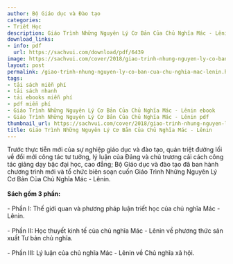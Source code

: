 ```yaml
---
author: Bộ Giáo dục và Đào tạo
categories:
- Triết Học
description: Giáo Trình Những Nguyên Lý Cơ Bản Của Chủ Nghĩa Mác - Lênin
download_links:
- info: pdf
  url: https://sachvui.com/download/pdf/6439
image: https://sachvui.com/cover/2018/giao-trinh-nhung-nguyen-ly-co-ban-cua-chu-nghia-mac-lenin.jpg
layout: post
permalink: /giao-trinh-nhung-nguyen-ly-co-ban-cua-chu-nghia-mac-lenin.html
tags:
- tải sách miễn phí
- tải sách nhanh
- tải ebooks miễn phí
- pdf miễn phí
- Giáo Trình Những Nguyên Lý Cơ Bản Của Chủ Nghĩa Mác - Lênin ebook
- Giáo Trình Những Nguyên Lý Cơ Bản Của Chủ Nghĩa Mác - Lênin pdf
thumbnail_url: https://sachvui.com/cover/2018/giao-trinh-nhung-nguyen-ly-co-ban-cua-chu-nghia-mac-lenin.jpg
title: Giáo Trình Những Nguyên Lý Cơ Bản Của Chủ Nghĩa Mác - Lênin
---
```


 <div class="item-desc text-justify"> <p>Trước thực tiễn mới của sự nghiệp giáo dục và đào tạo, quán triệt đường lối về đổi mới công tác tư tưởng, lý luận của Đảng và chủ trương cải cách công tác giảng dạy bậc đại học, cao đẳng; Bộ Giáo dục và đào tạo đã ban hành chương trình mới và tổ chức biên soạn cuốn Giáo Trình Những Nguyên Lý Cơ Bản Của Chủ Nghĩa Mác - Lênin.<br><br><strong>Sách gồm 3 phần:</strong><br><br>- Phần I: Thế giới quan và phương pháp luận triết học của chủ nghĩa Mác - Lênin.<br><br>- Phần II: Học thuyết kinh tế của chủ nghĩa Mác - Lênin về phương thức sản xuất Tư bản chủ nghĩa.<br><br>- Phần III: Lý luận của chủ nghĩa Mác - Lênin về Chủ nghĩa xã hội.</p> </div>